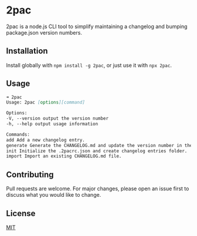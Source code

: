 # 2pac

2pac is a node.js CLI tool to simplify maintaining a changelog and bumping package.json version numbers.

## Installation

Install globally with `npm install -g 2pac`, or just use it with `npx 2pac`.

## Usage

```md
➜ 2pac
Usage: 2pac [options][command]

Options:
-V, --version output the version number
-h, --help output usage information

Commands:
add Add a new changelog entry.
generate Generate the CHANGELOG.md and update the version number in the package.json.
init Initialize the .2pacrc.json and create changelog entries folder.
import Import an existing CHANGELOG.md file.
```

## Contributing

Pull requests are welcome. For major changes, please open an issue first to discuss what you would like to change.

## License

[MIT](https://choosealicense.com/licenses/mit/)
